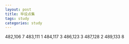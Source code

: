 ```yaml
---
layout: post
title: 毕设点集
tags: study
categories: study
---
```


482,106 7
483,111 1
484,117 3
486,123 3
487,128 2
489,133 8
